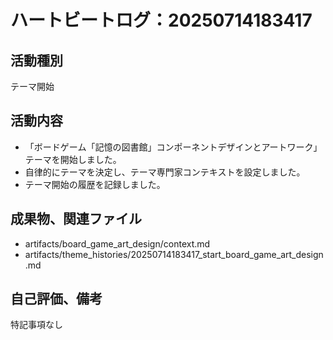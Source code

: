 # ハートビートログ：20250714183417

## 活動種別
テーマ開始

## 活動内容
- 「ボードゲーム「記憶の図書館」コンポーネントデザインとアートワーク」テーマを開始しました。
- 自律的にテーマを決定し、テーマ専門家コンテキストを設定しました。
- テーマ開始の履歴を記録しました。

## 成果物、関連ファイル
- artifacts/board_game_art_design/context.md
- artifacts/theme_histories/20250714183417_start_board_game_art_design.md

## 自己評価、備考
特記事項なし
